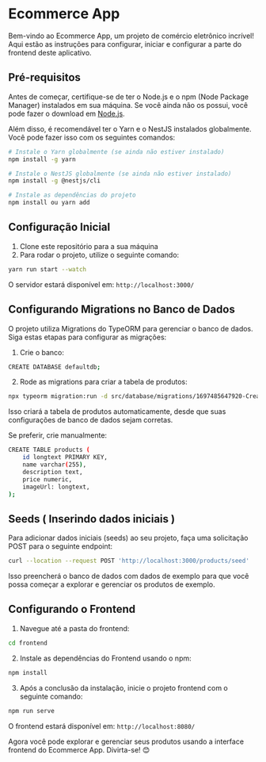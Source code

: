 # Ecommerce App

Bem-vindo ao Ecommerce App, um projeto de comércio eletrônico incrível! Aqui estão as instruções para configurar, iniciar e configurar a parte do frontend deste aplicativo.

## Pré-requisitos

Antes de começar, certifique-se de ter o Node.js e o npm (Node Package Manager) instalados em sua máquina. Se você ainda não os possui, você pode fazer o download em [Node.js](https://nodejs.org/).

Além disso, é recomendável ter o Yarn e o NestJS instalados globalmente. Você pode fazer isso com os seguintes comandos:

```bash
# Instale o Yarn globalmente (se ainda não estiver instalado)
npm install -g yarn

# Instale o NestJS globalmente (se ainda não estiver instalado)
npm install -g @nestjs/cli

# Instale as dependências do projeto
npm install ou yarn add
```

## Configuração Inicial
1. Clone este repositório para a sua máquina
2. Para rodar o projeto, utilize o seguinte comando:

```bash
yarn run start --watch
```
O servidor estará disponível em: `http://localhost:3000/`

## Configurando Migrations no Banco de Dados
O projeto utiliza Migrations do TypeORM para gerenciar o banco de dados. Siga estas etapas para configurar as migrações:

1. Crie o banco:
```bash
CREATE DATABASE defaultdb;
```

2. Rode as migrations para criar a tabela de produtos:
```bash
npx typeorm migration:run -d src/database/migrations/1697485647920-CreateProductsTable.ts
```

Isso criará a tabela de produtos automaticamente, desde que suas configurações de banco de dados sejam corretas.

Se preferir, crie manualmente:
```bash
CREATE TABLE products (
    id longtext PRIMARY KEY,
    name varchar(255),
    description text,
    price numeric,
    imageUrl: longtext,
);
```
## Seeds ( Inserindo dados iniciais )
Para adicionar dados iniciais (seeds) ao seu projeto, faça uma solicitação POST para o seguinte endpoint:

```bash
curl --location --request POST 'http://localhost:3000/products/seed'
```

Isso preencherá o banco de dados com dados de exemplo para que você possa começar a explorar e gerenciar os produtos de exemplo.

## Configurando o Frontend
1. Navegue até a pasta do frontend:
```bash
cd frontend
```

2. Instale as dependências do Frontend usando o npm:
```bash
npm install
```

3. Após a conclusão da instalação, inicie o projeto frontend com o seguinte comando:
```bash
npm run serve
```

O frontend estará disponível em: `http://localhost:8080/`

Agora você pode explorar e gerenciar seus produtos usando a interface frontend do Ecommerce App. Divirta-se! 😊
